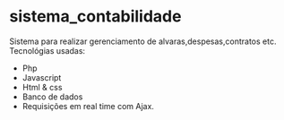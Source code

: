 # sistema_contabilidade
Sistema para realizar gerenciamento de alvaras,despesas,contratos etc.
Tecnológias usadas:
- Php
- Javascript
- Html & css
- Banco de dados
- Requisições em real time com Ajax.
